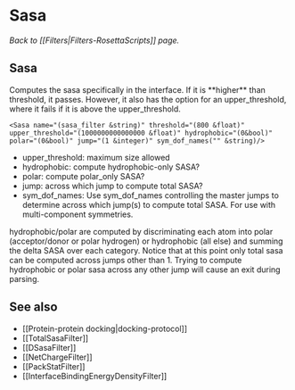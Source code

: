 # Sasa
*Back to [[Filters|Filters-RosettaScripts]] page.*
## Sasa

Computes the sasa specifically in the interface. If it is \*\*higher\*\* than threshold, it passes. However, it also has the option for an upper\_threshold, where it fails if it is above the upper\_threshold.

```
<Sasa name="(sasa_filter &string)" threshold="(800 &float)" upper_threshold="(1000000000000000 &float)" hydrophobic="(0&bool)" polar="(0&bool)" jump="(1 &integer)" sym_dof_names("" &string)/>
```

-   upper\_threshold: maximum size allowed
-   hydrophobic: compute hydrophobic-only SASA?
-   polar: compute polar\_only SASA?
-   jump: across which jump to compute total SASA?
-   sym\_dof\_names: Use sym\_dof\_names controlling the master jumps to determine across which jump(s) to compute total SASA. For use with multi-component symmetries.

hydrophobic/polar are computed by discriminating each atom into polar (acceptor/donor or polar hydrogen) or hydrophobic (all else) and summing the delta SASA over each category. Notice that at this point only total sasa can be computed across jumps other than 1. Trying to compute hydrophobic or polar sasa across any other jump will cause an exit during parsing.

## See also

* [[Protein-protein docking|docking-protocol]]
* [[TotalSasaFilter]]
* [[DSasaFilter]]
* [[NetChargeFilter]]
* [[PackStatFilter]]
* [[InterfaceBindingEnergyDensityFilter]]

